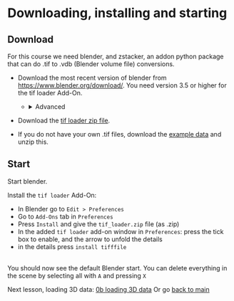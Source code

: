 # Downloading, installing and starting

## Download

For this course we need blender, and zstacker, an addon python package that can do .tif to .vdb (Blender volume file) conversions.

- Download the most recent version of blender from https://www.blender.org/download/. You need version 3.5 or higher for the tif loader Add-On.
    - <details><summary>Advanced</summary>note that Blender 3.5 is the latest version that works on the EMBL cluster, but as long as you don't use newer features you can still render there</details>
  
- Download the [tif loader zip file](../scripts/tif_loader.zip). 
- If you do not have your own .tif files, download the [example data](../data/RPE1_Expansion_MeOH_405DAPI_488alphabetaTubulin_594acetylatTubulin_647NHS_zstack_40x_8bit.tif.zip) and unzip this.


## Start

Start blender.

Install the `tif loader` Add-On:
- In Blender go to `Edit > Preferences`
- Go to `Add-Ons` tab in `Preferences`
- Press `Install` and give the `tif_loader.zip` file (as .zip)
- In the added `tif loader` add-on window in `Preferences`: press the tick box to enable, and the arrow to unfold the details
- in the details press `install tifffile`

\
You should now see the default Blender start. You can delete everything in the scene by selecting all with `A` and pressing `X`

Next lesson, loading 3D data: [0b loading 3D data](./0b_loading%203D%20data.md)
Or go [back to main](../README.md)